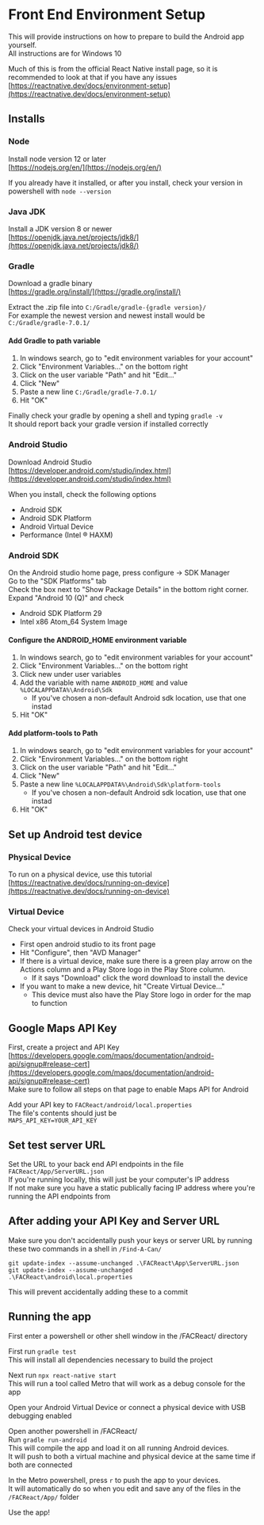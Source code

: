 # Front End Environment Setup
This will provide instructions on how to prepare to build the Android app yourself.  
All instructions are for Windows 10


Much of this is from the official React Native install page, so it is recommended to look at that if you have any issues  
[https://reactnative.dev/docs/environment-setup](https://reactnative.dev/docs/environment-setup)

## Installs
### Node
Install node version 12 or later  
[https://nodejs.org/en/](https://nodejs.org/en/)


If you already have it installed, or after you install, check your version in powershell with `node --version`

### Java JDK
Install a JDK version 8 or newer  
[https://openjdk.java.net/projects/jdk8/](https://openjdk.java.net/projects/jdk8/)

### Gradle 
Download a gradle binary  
[https://gradle.org/install/](https://gradle.org/install/)

Extract the .zip file into `C:/Gradle/gradle-{gradle version}/`  
For example the newest version and newest install would be `C:/Gradle/gradle-7.0.1/`  

#### Add Gradle to path variable
1. In windows search, go to "edit environment variables for your account"
2. Click "Environment Variables..." on the bottom right
3. Click on the user variable "Path" and hit "Edit..."
4. Click "New" 
5. Paste a new line `C:/Gradle/gradle-7.0.1/`
6. Hit "OK"

Finally check your gradle by opening a shell and typing `gradle -v`  
It should report back your gradle version if installed correctly

### Android Studio
Download Android Studio  
[https://developer.android.com/studio/index.html](https://developer.android.com/studio/index.html)

When you install, check the following options
- Android SDK
- Android SDK Platform
- Android Virtual Device
- Performance (Intel ® HAXM)

### Android SDK
On the Android studio home page, press configure -> SDK Manager  
Go to the "SDK Platforms" tab  
Check the box next to "Show Package Details" in the bottom right corner.  
Expand "Android 10 (Q)" and check  
- Android SDK Platform 29
- Intel x86 Atom_64 System Image

#### Configure the ANDROID_HOME environment variable
1. In windows search, go to "edit environment variables for your account"
2. Click "Environment Variables..." on the bottom right
3. Click new under user variables
4. Add the variable with name `ANDROID_HOME` and value `%LOCALAPPDATA%\Android\Sdk`
    - If you've chosen a non-default Android sdk location, use that one instad 
5. Hit "OK"

####  Add platform-tools to Path
1. In windows search, go to "edit environment variables for your account"
2. Click "Environment Variables..." on the bottom right
3. Click on the user variable "Path" and hit "Edit..."
4. Click "New" 
5. Paste a new line `%LOCALAPPDATA%\Android\Sdk\platform-tools`
    - If you've chosen a non-default Android sdk location, use that one instad 
6. Hit "OK"

## Set up Android test device
### Physical Device
To run on a physical device, use this tutorial  
[https://reactnative.dev/docs/running-on-device](https://reactnative.dev/docs/running-on-device)

### Virtual Device
Check your virtual devices in Android Studio  
- First open android studio to its front page  
- Hit "Configure", then "AVD Manager"  
- If there is a virtual device, make sure there is a green play arrow on the Actions column and a Play Store logo in the Play Store column.  
    - If it says "Download" click the word download to install the device
- If you want to make a new device, hit "Create Virtual Device..." 
    - This device must also have the Play Store logo in order for the map to function

## Google Maps API Key
First, create a project and API Key  
[https://developers.google.com/maps/documentation/android-api/signup#release-cert](https://developers.google.com/maps/documentation/android-api/signup#release-cert)  
Make sure to follow all steps on that page to enable Maps API for Android  

Add your API key to `FACReact/android/local.properties`  
The file's contents should just be  
`MAPS_API_KEY=YOUR_API_KEY`

## Set test server URL
Set the URL to your back end API endpoints in the file `FACReact/App/ServerURL.json `  
If you're running locally, this will just be your computer's IP address  
If not make sure you have a static publically facing IP address where you're running the API endpoints from

## After adding your API Key and Server URL
Make sure you don't accidentally push your keys or server URL by running these two commands in a shell in `/Find-A-Can/`  

`git update-index --assume-unchanged .\FACReact\App\ServerURL.json`  
`git update-index --assume-unchanged .\FACReact\android\local.properties`  

This will prevent accidentally adding these to a commit

## Running the app
First enter a powershell or other shell window in the /FACReact/ directory

First run `gradle test`  
This will install all dependencies necessary to build the project

Next run `npx react-native start`  
This will run a tool called Metro that will work as a debug console for the app

Open your Android Virtual Device or connect a physical device with USB debugging enabled

Open another powershell in /FACReact/  
Run `gradle run-android`  
This will compile the app and load it on all running Android devices.  
It will push to both a virtual machine and physical device at the same time if both are connected

In the Metro powershell, press `r` to push the app to your devices.  
It will automatically do so when you edit and save any of the files in the `/FACReact/App/` folder

Use the app!
